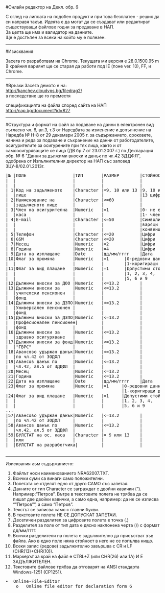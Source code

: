 
#Онлайн редактор на Декл. обр. 6

С оглед на липсата на подобен продукт и при това безплатен - реших да си направя такъв.
Идеята е да могат да се създават или редактират съществуващи файлове годни за предаване в НАП.<br/>
За целта ще има и валидатор на данните.<br/>
Ще е достъпен за всеки на който му е полезен.

---
#Изисквания

Засега го разработвам на Chrome. Текущата ми версия е 28.0.1500.95 m<br/>
В крайния вариянт ще се старая да работи под IE (поне ver. 10), FF, и Chrome.

---
#Връзки
Засега демото е на:<br/>
http://kanchev.cloudvps.bg/filedrag2/<br/>
в последствие ще го преместя

спецификацията на файла според сайта на НАП<br/>
http://nap.bg/document?id=827<br/>

---
#Структура и формат на файл за подаване на данни в електронен вид
съгласно чл. 6, ал.3, т.3 от Наредбата за изменение и допълнение на Наредба № Н-8 от 29 декември 2005 г. за съдържанието, сроковете, начина и реда за подаване и съхранение на данни от работодателите, осигурителите за осигурените при тях лица, както и от самоосигуряващите се лица (ДВ бр.7 от 23.01.2007 г.) по Декларация обр. № 6 "Данни за дължими вноски и данък по чл.42 ЗДДФЛ", одобрена от Изпълнителния директор на НАП със заповед ЗЦУ-8/02.01.2013г.

<pre>
|№ |ПОЛЕ                  |ТИП       |РАЗМЕР        |СТОЙНОСТ     |Съответства
|  |                      |          |              |             |на поле № от
|  |                      |          |              |             |декларация №6
| 1|Код на задълженото    |Character |=9, 10 или 13 |9, 10 или    | 1
|  |лице                  |          |              |13 цифри     |
| 2|Наименование на       |Character |&#60=60          |             | 2
|  |задълженото лице      |          |              |             |
| 3|Член на осигурителна  |Numeric   |=1            |0- не е член |
|  |каса                  |          |              |1- член е    | 3
| 4|E-mail                |Character |&#60=50          |Символи отго-|
|  |                      |          |              |варящи на    | 4
|  |                      |          |              |конвенциите  |
| 5|Телефон               |Character |&#60=20          |Цифри        | 5
| 6|GSM                   |Character |&#60=20          |Цифри        | 6
| 7|Месец                 |Numeric   |=2            |Цифри        | 9
| 8|Година                |Numeric   |=4            |Цифри        | 9
| 9|Дата на изплащане     |Date      |дд/мм/гггг    |Дата         |18
|10|Флаг за промяна       |Numeric   |=1      |0-редовни данни    | 7.1
|  |                      |          |        |1-коригиращи данни |
|11|Флаг за вид плащане   |Numeric   |=1      |Допустими стойности| 8.1
|  |                      |          |        |1, 2, 3, 4,        |
|  |                      |          |        |5, 6 и 9           |
|12|Дължими вноски за ДОО |Numeric   |&#60=13.2        |             |10
|13|Дължими вноски за     |Numeric   |&#60=13.2        |             |11
|  |учителски пенсионен   |          |              |             |
|  |фонд                  |          |              |             |
|14|Дължими вноски за ДЗПО|Numeric   |&#60=13.2        |             |12
|  |Универсален пенсионен |          |              |             |
|  |фонд                  |          |              |             |
|15|Дължими вноски за ДЗПО|Numeric   |&#60=13.2        |             |13
|  |Професионален пенсионен|         |              |             |
|  |фонд                  |          |              |             |
|16|Дължими вноски за     |Numeric   |&#60=13.2        |             |14
|  |здравно осигуряване   |          |              |             |
|17|Дължими вноски за фонд|Numeric   |&#60=13.2        |             |15
|  |"ГВРС"                |          |              |             |
|18|Авансово удържан данък|Numeric   |&#60=13.2        |             |16
|  |по чл.42 от ЗОДФЛ     |          |              |             |
|19|Авансов данък по      |Numeric   |&#60=13.2        |             |17
|  |чл.42, ал.5 от ЗДДФЛ  |          |              |             |
|20|Месец                 |Numeric   |&#60=13.2        |             | 9
|21|Година                |Numeric   |&#60=13.2        |             | 9
|22|Дата на изплащане     |Date      |дд/мм/гггг    |Дата         |18
|23|Флаг за промяна       |Numeric   |=1     |0-редовни данни     | 7.2
                                             |1-коригиращи данни  |
|24|Флаг за вид плащане   |Numeric   |=1     |Допустими стойности | 8.2
|  |                      |          |       |1, 2, 3, 4,         |
|  |                      |          |       |5, 6 и 9            |
...
|57|Авансово удържан данък|Numeric   |&#60=13.2        |             |16
|  |по чл.42 от ЗОДФЛ     |          |              |             |
|58|Авансов данък по      |Numeric   |&#60=13.2        |             |17
|  |чл.42, ал.5 от ЗДДФЛ  |          |              |             |
|59|БУЛСТАТ на ос. каса   |Character |= 9 или 13    |             |- БУЛСТАТ на ос. каса (задължително при наличие на код 1 в поле No.3)
|  |или                   |          |              |             |или
|  |БУЛСТАТ на разработчика|         |              |             |- БУЛСТАТ на разработчика на софтуерен продукт (не е задължително)	

</pre>

---
Изисквания към съдържанието:

1.	Файлът  носи наименованието NRA62007.TXT.<br/>
2.	Всички суми са винаги само положителни.<br/>
3.	Полетата се отделят едно от друго САМО със запетая.<br/>
4.	Данните от тип Character се заграждат с двойни кавички (“). Например:”Петров”. Вътре в текстовите полета не трябва да се пишат две двойки кавички, а само една, например: да не се изписва “”Петров””, а само ”Петров”.<br/>
5.	Текстът се записва само с главни букви.<br/>
6.	В текстовите полета НЕ СЕ ДОПУСКАТ ЗАПЕТАИ.<br/>
7.	Десетичен разделител за цифровите полета е точка  (.)<br/>
8.	Разделител за поле от тип дата е дясно наклонена черта (/) с формат дд/мм/гггг.<br/>
9.	Всички разделители на полета е задължително да присъстват във файла. Ако в едно поле няма стойност в него не се попълва нищо.<br/>
10.	Всеки запис (редове) задължително завършва с CR и LF (CHR(13)+CHR(10)).<br/>
11.	Маркерът за край на файл е CTRL+Z (или CHR(26) или 1А) И Е ЗАДЪЛЖИТЕЛЕН.<br/>
12.	Текстовите файлове трябва да отговарят на ANSI стандарта Windows-1251 (CP1251).<br/>

<pre>
•  Online-File-Editor 
	o	Online file editor for declaration form 6
</pre>
